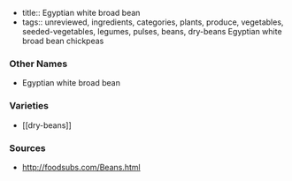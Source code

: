- title:: Egyptian white broad bean
- tags:: unreviewed, ingredients, categories, plants, produce, vegetables, seeded-vegetables, legumes, pulses, beans, dry-beans
Egyptian white broad bean chickpeas

### Other Names

* Egyptian white broad bean

### Varieties

* [[dry-beans]]

### Sources
* http://foodsubs.com/Beans.html
